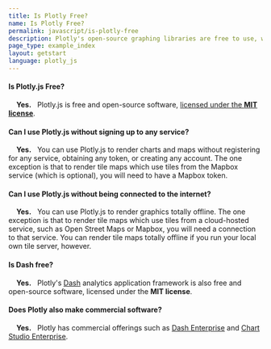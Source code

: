 ```yaml
---
title: Is Plotly Free?
name: Is Plotly Free?
permalink: javascript/is-plotly-free
description: Plotly's open-source graphing libraries are free to use, work offline and don't require any account registration. Plotly also has commercial offerings, such as Dash Enterprise and Chart Studio Enterprise.
page_type: example_index
layout: getstart
language: plotly_js
---
```


#### Is Plotly.js Free?

 &nbsp;  &nbsp; **Yes.** &nbsp; Plotly.js is free and open-source software, [licensed under the **MIT license**](https://github.com/plotly/plotly.js/blob/master/LICENSE).


#### Can I use Plotly.js without signing up to any service?

&nbsp;  &nbsp; **Yes.** &nbsp; You can use Plotly.js to render charts and maps without registering for any service,
obtaining any token, or creating any account. The one exception is that to render tile maps
which use tiles from the Mapbox service (which is optional), you will need to have a Mapbox token.

#### Can I use Plotly.js without being connected to the internet?

&nbsp;  &nbsp; **Yes.** &nbsp; You can use Plotly.js to render graphics totally offline. The one exception is that to render tile maps
which use tiles from a cloud-hosted service, such as Open Street Maps or Mapbox, you will need a connection to that service. You can render tile maps totally offline if you run your local own tile server, however.

#### Is Dash free?

&nbsp;  &nbsp; **Yes.** &nbsp; Plotly's [Dash](https://plot.ly/dash) analytics application framework is also free and open-source software, licensed under the **MIT license**.

#### Does Plotly also make commercial software?

&nbsp;  &nbsp; **Yes.** &nbsp; Plotly has commercial offerings such as [Dash Enterprise](https://plot.ly/dash) and [Chart Studio Enterprise](https://plot.ly/online-chart-maker/).
